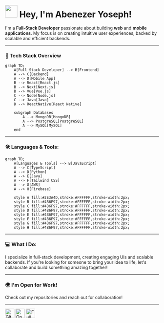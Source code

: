 # <img src="https://media.giphy.com/media/hvRJCLFzcasrR4ia7z/giphy.gif" width="40px"/> **Hey, I'm Abenezer Yoseph!**

I'm a **Full-Stack Developer** passionate about building **web** and **mobile applications**. My focus is on creating intuitive user experiences, backed by scalable and efficient backends.

---

### 🚀 **Tech Stack Overview**

```mermaid
graph TD;
    A[Full Stack Developer] --> B[Frontend]
    A --> C[Backend]
    A --> D[Mobile App]
    B --> React[React.js]
    B --> Next[Next.js]
    B --> Vue[Vue.js]
    C --> Node[Node.js]
    C --> Java[Java]
    D --> ReactNative[React Native]
    
    subgraph Databases
        A --> MongoDB[MongoDB]
        A --> PostgreSQL[PostgreSQL]
        A --> MySQL[MySQL]
    end

```

---
### 🛠️ **Languages & Tools**:

```mermaid
graph TD;
    A[Languages & Tools] --> B[JavaScript]
    A --> C[TypeScript]
    A --> D[Python]
    A --> E[Java]
    A --> F[Tailwind CSS]
    A --> G[AWS]
    A --> H[Firebase]
    
    style A fill:#2E3A4D,stroke:#FFFFFF,stroke-width:2px;
    style B fill:#4B6F97,stroke:#FFFFFF,stroke-width:2px;
    style C fill:#4B6F97,stroke:#FFFFFF,stroke-width:2px;
    style D fill:#4B6F97,stroke:#FFFFFF,stroke-width:2px;
    style E fill:#4B6F97,stroke:#FFFFFF,stroke-width:2px;
    style F fill:#4B6F97,stroke:#FFFFFF,stroke-width:2px;
    style G fill:#4B6F97,stroke:#FFFFFF,stroke-width:2px;
    style H fill:#4B6F97,stroke:#FFFFFF,stroke-width:2px;
```
---

### 💻 **What I Do**:  
I specialize in full-stack development, creating engaging UIs and scalable backends. If you're looking for someone to bring your idea to life, let's collaborate and build something amazing together! 

---

### 🌍 **I'm Open for Work!**  
Check out my repositories and reach out for collaboration!

---

<!-- Icons -->
<div style={{display:'flex' , gap:'10px'}}>
<img src="https://cdn-icons-png.flaticon.com/512/25/25231.png" alt="GitHub" width="30" style="vertical-align: middle;"/>
<img src="https://cdn-icons-png.flaticon.com/512/2702/2702002.png" alt="Open for Collaboration" width="30" style="vertical-align: middle;"/>
<img src="https://cdn-icons-png.flaticon.com/512/877/877614.png" alt="Full Stack Developer" width="30" style="vertical-align: middle;"/>
</div>

